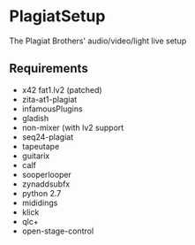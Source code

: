 # PlagiatSetup

The Plagiat Brothers' audio/video/light live setup

## Requirements

- x42 fat1.lv2 (patched)
- zita-at1-plagiat
- infamousPlugins
- gladish
- non-mixer (with lv2 support
- seq24-plagiat
- tapeutape
- guitarix
- calf
- sooperlooper
- zynaddsubfx
- python 2.7
- mididings
- klick
- qlc+
- open-stage-control
